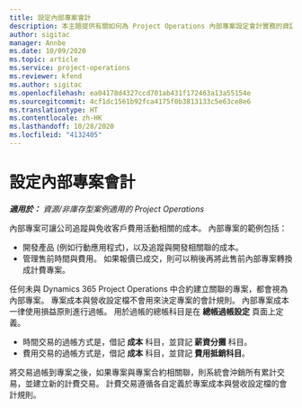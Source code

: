 ```yaml
---
title: 設定內部專案會計
description: 本主題提供有關如何為 Project Operations 內部專案設定會計實務的資訊。
author: sigitac
manager: Annbe
ms.date: 10/09/2020
ms.topic: article
ms.service: project-operations
ms.reviewer: kfend
ms.author: sigitac
ms.openlocfilehash: ea04178d4327ccd701ab431f172463a13a55154e
ms.sourcegitcommit: 4cf1dc1561b92fca4175f0b3813133c5e63ce8e6
ms.translationtype: HT
ms.contentlocale: zh-HK
ms.lasthandoff: 10/28/2020
ms.locfileid: "4132405"
---
```

# <a name="configure-accounting-for-internal-projects"></a>設定內部專案會計

_**適用於：** 資源/非庫存型案例適用的 Project Operations_

內部專案可讓公司追蹤與免收客戶費用活動相關的成本。 內部專案的範例包括：

- 開發產品 (例如行動應用程式)，以及追蹤與開發相關聯的成本。
- 管理售前時間與費用。 如果報價已成交，則可以稍後再將此售前內部專案轉換成計費專案。

任何未與 Dynamics 365 Project Operations 中合約建立關聯的專案，都會視為內部專案。 專案成本與營收設定檔不會用來決定專案的會計規則。 內部專案成本一律使用損益原則進行過帳。 用於過帳的總帳科目是在 **總帳過帳設定** 頁面上定義。

- 時間交易的過帳方式是，借記 **成本** 科目，並貸記 **薪資分攤** 科目。
- 費用交易的過帳方式是，借記 **成本** 科目，並貸記 **費用抵銷科目**。

將交易過帳到專案之後，如果專案與專案合約相關聯，則系統會沖銷所有累計交易，並建立新的計費交易。 計費交易遵循各自定義於專案成本與營收設定檔的會計規則。


